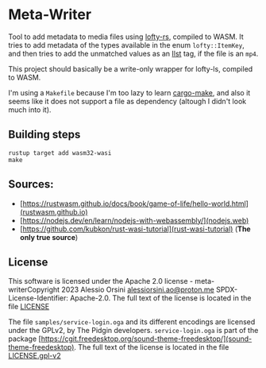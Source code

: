 # Meta-Writer 

Tool to add metadata to media files using [lofty-rs](https://github.com/Serial-ATA/lofty-rs/), compiled to WASM. It tries to add metadata of the types available in the enum `lofty::ItemKey`, and then tries to add the unmatched values as an [Ilst](https://developer.apple.com/documentation/quicktime-file-format/metadata_item_list_atom) tag, if the file is an `mp4`.

This project should basically be a write-only wrapper for lofty-ls, compiled to WASM.

I'm using a `Makefile` because I'm too lazy to learn [cargo-make](https://crates.io/crates/cargo-make), and also it seems like it does not support a file as dependency (altough I didn't look much into it).

## Building steps

```
rustup target add wasm32-wasi
make
```

## Sources:

- [https://rustwasm.github.io/docs/book/game-of-life/hello-world.html](rustwasm.github.io)
- [https://nodejs.dev/en/learn/nodejs-with-webassembly/](nodejs.web)
- [https://github.com/kubkon/rust-wasi-tutorial](rust-wasi-tutorial) (**The only true source**)

## License

This software is licensed under the Apache 2.0 license - meta-writerCopyright 2023 Alessio Orsini <alessiorsini.ao@proton.me>
SPDX-License-Identifier: Apache-2.0. The full text of the license is located in the file [LICENSE](./LICENSE)

The file `samples/service-login.oga` and its different encodings are licensed under the GPLv2, by The Pidgin developers. `service-login.oga` is part of the package [https://cgit.freedesktop.org/sound-theme-freedesktop/](sound-theme-freedesktop). The full text of the license is located in the file [LICENSE.gpl-v2](./LICENSE.gpl-v2)
